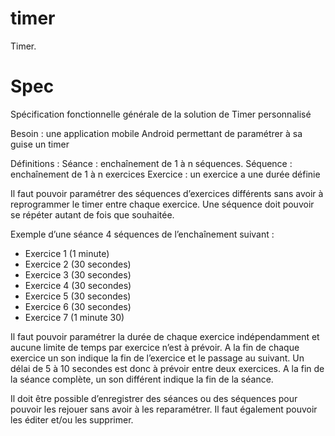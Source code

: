 # timer
Timer.

# Spec
Spécification fonctionnelle générale de la solution de Timer personnalisé

Besoin : une application mobile Android permettant de paramétrer à sa guise un timer

Définitions :
Séance : enchaînement de 1 à n séquences.
Séquence : enchaînement de 1 à n exercices
Exercice : un exercice a une durée définie 


Il faut pouvoir paramétrer des séquences d’exercices différents sans avoir à reprogrammer le timer entre chaque exercice. Une séquence doit pouvoir se répéter autant de fois que souhaitée.

Exemple d’une séance 
4 séquences de l’enchaînement suivant :
-	Exercice 1 (1 minute)
-	Exercice 2 (30 secondes)
-	Exercice 3 (30 secondes)
-	Exercice 4 (30 secondes)
-	Exercice 5 (30 secondes)
-	Exercice 6 (30 secondes)
-	Exercice 7 (1 minute 30)

Il faut pouvoir paramétrer la durée de chaque exercice indépendamment et aucune limite de temps par exercice n’est à prévoir.
A la fin de chaque exercice un son indique la fin de l’exercice et le passage au suivant. Un délai de 5 à 10 secondes est donc à prévoir entre deux exercices.
A la fin de la séance complète, un son différent indique la fin de la séance.

Il doit être possible d’enregistrer des séances ou des séquences pour pouvoir les rejouer sans avoir à les reparamétrer. Il faut également pouvoir les éditer et/ou les supprimer.
